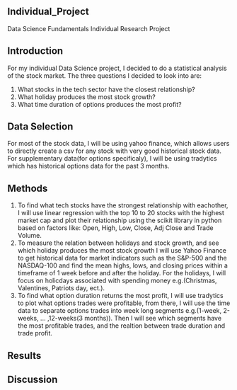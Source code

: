 ## Individual_Project
Data Science Fundamentals Individual Research Project
## Introduction
For my individual Data Science project, I decided to do a statistical analysis of the stock market. The three questions I decided to look into are:
1)  What stocks in the tech sector have the closest relationship?
2)  What holiday produces the most stock growth?
3)  What time duration of options produces the most profit?

## Data Selection
For most of the stock data, I will be using yahoo finance, which allows users to directly create a csv for any stock with very good historical stock data. For supplementary data(for options specificaly), I will be using tradytics which has historical options data for the past 3 months.

## Methods
1) To find what tech stocks have the strongest relationship with eachother, I will use linear regression with the top 10 to 20 stocks with the highest market cap and plot their relationship using the scikit library in python based on factors like: Open, High, Low, Close, Adj Close and Trade Volume.
2) To measure the relation between holidays and stock growth, and see which holiday produces the most stock growth I will use Yahoo Finance to get historical data for market indicators such as the S&P-500 and the NASDAQ-100 and find the mean highs, lows, and closing prices within a timeframe of 1 week before and after the holiday. For the holidays, I will focus on holicdays associated with spending money e.g.(Christmas, Valentines, Patriots day, ect.).
3) To find what option duration returns the most profit, I will use tradytics to plot what options trades were profitable, from there, I will use the time data to separate options trades into week long segments e.g.(1-week, 2-weeks, ... ,12-weeks(3 months)). Then I will see which segments have the most profitable trades, and the realtion between trade duration and trade profit.

## Results

## Discussion
